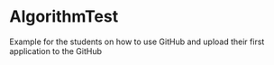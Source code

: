 # AlgorithmTest
Example for the students on how to use GitHub and upload their first application to the GitHub
